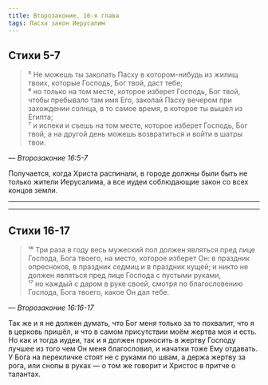 ```yaml
---
title: Второзаконие, 16-я глава
tags: Пасха закон Иерусалим
---
```


## Стихи 5-7

> ⁵ Не можешь ты заколать Пасху в котором-нибудь из жилищ твоих, которые Господь, Бог твой, даст тебе;  
> ⁶ но только на том месте, которое изберет Господь, Бог твой, чтобы пребывало там имя Его, заколай Пасху вечером
> при захождении солнца, в то самое время, в которое ты вышел из Египта;  
> ⁷ и испеки и съешь на том месте, которое изберет Господь, Бог твой, а на другой день можешь возвратиться и войти в шатры твои.

— <cite>Второзаконие&nbsp;16:5-7</cite>

Получается, когда Христа распинали, в городе должны были быть не только жители Иерусалима, а все иудеи соблюдающие закон со всех концов земли.

***

***

## Стихи 16-17

> ¹⁶ Три раза в году весь мужеский пол должен являться пред лице Господа, Бога твоего, на место, которое изберет Он:
> в праздник опресноков, в праздник седмиц и в праздник кущей; и никто не должен являться пред лице Господа с пустыми руками,  
> ¹⁷ но каждый с даром в руке своей, смотря по благословению Господа, Бога твоего, какое Он дал тебе.

— <cite>Второзаконие&nbsp;16:16-17</cite>

Так же и я не должен думать, что Бог меня только за то похвалит, что я в церковь пришёл, и что в самом присутствии моём жертва моя и есть.
Но как и тогда иудеи, так и я должен приносить в жертву Господу лучшее из того чем Он меня благословил, и начатки тоже Ему отдавать.
У Бога на перекличке стоят не с руками по швам, а держа жертву за рога, или снопы в руках — о том же говорит и Христос в притче о талантах.
